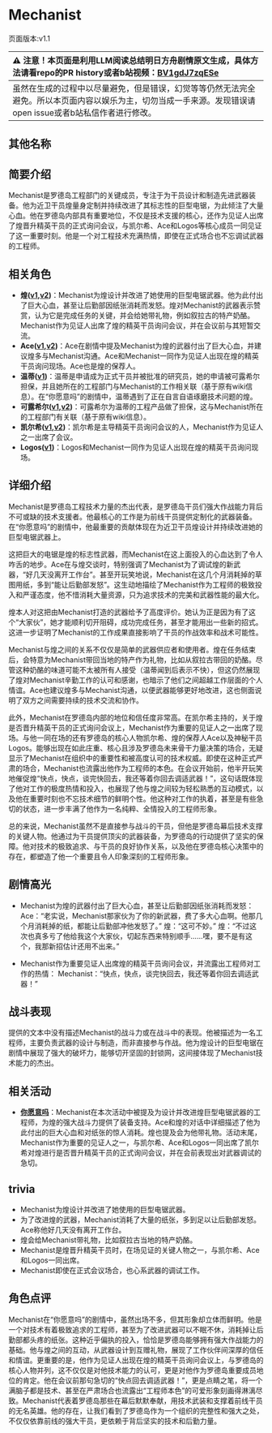 # Mechanist
页面版本:v1.1
 

| :warning: 注意！本页面是利用LLM阅读总结明日方舟剧情原文生成，具体方法请看repo的PR history或者b站视频：[BV1gdJ7zqESe](https://www.bilibili.com/video/BV1gdJ7zqESe/)         |
|:----------------------------|
| 虽然在生成的过程中以尽量避免，但是错误，幻觉等等仍然无法完全避免。所以本页面内容以娱乐为主，切勿当成一手来源。发现错误请open issue或者b站私信作者进行修改。|



## 其他名称

## 简要介绍
Mechanist是罗德岛工程部门的关键成员，专注于为干员设计和制造先进武器装备。他为近卫干员煌量身定制并持续改进了其标志性的巨型电锯，为此倾注了大量心血。他在罗德岛内部具有重要地位，不仅是技术支援的核心，还作为见证人出席了煌晋升精英干员的正式询问会议，与凯尔希、Ace和Logos等核心成员一同见证了这一重要时刻。他是一个对工程技术充满热情，即使在正式场合也不忘调试武器的工程师。
## 相关角色
-   **煌([v1](char_017_huang.md),[v2](../char_v3/char_017_huang.md))**：Mechanist为煌设计并改进了她使用的巨型电锯武器。他为此付出了巨大心血，甚至让后勤部因纸张消耗而发怒。煌对Mechanist的武器表示赞赏，认为它是完成任务的关键，并会给她带礼物，例如叙拉古的特产奶酪。Mechanist作为见证人出席了煌的精英干员询问会议，并在会议前与其短暂交流。
-   **Ace([v1](extended_char_Ace.md),[v2](../char_v3/extended_char_Ace.md))**：Ace在剧情中提及Mechanist为煌的武器付出了巨大心血，并建议煌多与Mechanist沟通。Ace和Mechanist一同作为见证人出现在煌的精英干员询问现场。Ace也是煌的保荐人。
-   **温蒂([v1](char_400_weedy.md))**：温蒂是申请成为正式干员并被批准的研究员，她的申请被可露希尔担保，并且她所在的工程部门与Mechanist的工作相关联（基于原有wiki信息）。在“你愿意吗”的剧情中，温蒂遇到了正在自言自语琢磨技术问题的煌。
-   **可露希尔([v1](extended_char_ke_lu_xi_er.md),[v2](../char_v3/extended_char_ke_lu_xi_er.md))**：可露希尔为温蒂的工程产品做了担保，这与Mechanist所在的工程部门有关联（基于原有wiki信息）。
-   **凯尔希([v1](char_003_kalts.md),[v2](../char_v3/char_003_kalts.md))**：凯尔希是主导精英干员询问会议的人，Mechanist作为见证人之一出席了会议。
-   **Logos([v1](extended_char_Logos.md))**：Logos和Mechanist一同作为见证人出现在煌的精英干员询问现场。
## 详细介绍
Mechanist是罗德岛工程技术力量的杰出代表，是罗德岛干员们强大作战能力背后不可或缺的技术支援者。他最核心的工作是为前线干员提供定制化的武器装备。在“你愿意吗”的剧情中，他最重要的贡献体现在为近卫干员煌设计并持续改进她的巨型电锯武器上。

这把巨大的电锯是煌的标志性武器，而Mechanist在这上面投入的心血达到了令人咋舌的地步。Ace在与煌交谈时，特别强调了Mechanist为了调试煌的新武器，“好几天没离开工作台”。甚至开玩笑地说，Mechanist在这几个月消耗掉的草图用纸，多到“能让后勤部发怒”。这生动地描绘了Mechanist作为工程师的极致投入和严谨态度，他不惜消耗大量资源，只为追求技术的完美和武器性能的最大化。

煌本人对这把由Mechanist打造的武器给予了高度评价。她认为正是因为有了这个“大家伙”，她才能顺利切开阻碍，成功完成任务，甚至才能用出一些新的招式。这进一步证明了Mechanist的工作成果直接影响了干员的作战效率和战术可能性。

Mechanist与煌之间的关系不仅仅是简单的武器供应者和使用者。煌在任务结束后，会特意为Mechanist带回当地的特产作为礼物，比如从叙拉古带回的奶酪。尽管这种奶酪的味道可能不太被所有人接受（温蒂闻到后表示不快），但这仍然展现了煌对Mechanist辛勤工作的认可和感谢，也暗示了他们之间超越工作层面的个人情谊。Ace也建议煌多与Mechanist沟通，以便武器能够更好地改进，这也侧面说明了双方之间需要持续的技术交流和协作。

此外，Mechanist在罗德岛内部的地位和信任度非常高。在凯尔希主持的，关于煌是否晋升精英干员的正式询问会议上，Mechanist作为重要的见证人之一出席了现场。与他一同在场的还有罗德岛的核心人物凯尔希、煌的保荐人Ace以及神秘干员Logos。能够出现在如此庄重、核心且涉及罗德岛未来骨干力量决策的场合，无疑显示了Mechanist在组织中的重要性和被高度认可的技术权威。即使在这种正式严肃的场合，Mechanist也流露出他作为工程师的本色。在会议开始前，他半开玩笑地催促煌“快点，快点，谈完快回去，我还等着你回去调适武器！”，这句话既体现了他对工作的极度热情和投入，也展现了他与煌之间较为轻松熟悉的互动模式，以及他在重要时刻也不忘技术细节的鲜明个性。他这种对工作的执着，甚至是有些急切的状态，进一步丰满了他作为一名纯粹、全情投入的工程师形象。

总的来说，Mechanist虽然不是直接参与战斗的干员，但他是罗德岛幕后技术支撑的关键人物。他通过为干员提供顶尖的武器装备，为罗德岛的行动提供了坚实的保障。他对技术的极致追求、与干员的良好协作关系，以及他在罗德岛核心决策中的存在，都塑造了他一个重要且令人印象深刻的工程师形象。
## 剧情高光
*   Mechanist为煌的武器付出了巨大心血，甚至让后勤部因纸张消耗而发怒：
    Ace：“老实说，Mechanist那家伙为了你的新武器，费了多大心血啊。他那几个月消耗掉的纸，都能让后勤部冲他发怒了。”
    煌：“这可不妙。”
    煌：“不过这次也真多亏了他给我这个大家伙，切起东西来特别顺手......嘿，要不是有这个，我那新招估计还用不出来。”

*   Mechanist作为重要见证人出席煌的精英干员询问会议，并流露出工程师对工作的热情：
    Mechanist：“快点，快点，谈完快回去，我还等着你回去调适武器！”
## 战斗表现
提供的文本中没有描述Mechanist的战斗力或在战斗中的表现。他被描述为一名工程师，主要负责武器的设计与制造，而非直接参与作战。他为煌设计的巨型电锯在剧情中展现了强大的破坏力，能够切开坚固的封锁网，这间接体现了Mechanist技术能力的杰出。
## 相关活动
-   **[你愿意吗](../stories/story_huang_set_1.md)**：Mechanist在本次活动中被提及为设计并改进煌巨型电锯武器的工程师，为煌的强大战斗力提供了装备支持。Ace和煌的对话中详细描述了他为此付出的巨大心血和对纸张的惊人消耗。煌也提及会为他带礼物。活动末尾，Mechanist作为重要的见证人之一，与凯尔希、Ace和Logos一同出席了凯尔希对煌进行是否晋升精英干员的正式询问会议，并在会前表现出对武器调试的急切。
## trivia
*   Mechanist为煌设计并改进了她使用的巨型电锯武器。
*   为了改进煌的武器，Mechanist消耗了大量的纸张，多到足以让后勤部发怒。Ace称他好几天没有离开工作台。
*   煌会给Mechanist带礼物，比如叙拉古当地的特产奶酪。
*   Mechanist是煌晋升精英干员时，在场见证的关键人物之一，与凯尔希、Ace和Logos一同出席。
*   Mechanist即使在正式会议场合，也心系武器的调试工作。
## 角色点评
Mechanist在“你愿意吗”的剧情中，虽然出场不多，但其形象却立体而鲜明。他是一个对技术有着极致追求的工程师，甚至为了改进武器可以不眠不休，消耗掉让后勤部都头疼的纸张。这种近乎偏执的投入，恰恰是罗德岛能够拥有强大作战能力的基础。他与煌之间的互动，从武器设计到互赠礼物，展现了工作伙伴间深厚的信任和情谊。更重要的是，他作为见证人出现在煌的精英干员询问会议上，与罗德岛的核心人物并列，这不仅仅是对他技术能力的认可，更是对他作为罗德岛重要成员地位的肯定。他在会议前那句急切的“快点回去调适武器！”，更是点睛之笔，将一个满脑子都是技术、甚至在严肃场合也流露出“工程师本色”的可爱形象刻画得淋漓尽致。Mechanist代表着罗德岛那些在幕后默默奉献，用技术武装和支撑着前线干员的无名英雄。他的存在，让我们看到了罗德岛作为一个组织的完整性和强大之处，不仅仅依靠前线的强大干员，更依赖于背后坚实的技术和后勤力量。